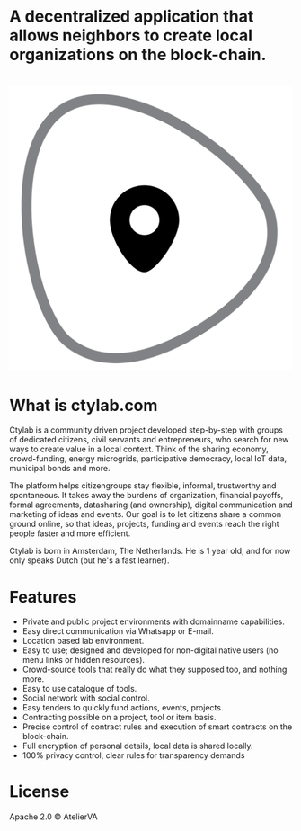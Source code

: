 # A decentralized application that allows neighbors to create local organizations on the block-chain. 

# ![ctylab](pictogram1024.png)

# What is ctylab.com
Ctylab is a community driven project developed step-by-step with groups of dedicated citizens, civil servants and entrepreneurs, who search for new ways to create value in a local context. Think of the sharing economy, crowd-funding, energy microgrids, participative democracy, local IoT data, municipal bonds and more. 

The platform helps citizengroups stay flexible, informal, trustworthy and spontaneous. It takes away the burdens of organization, financial payoffs, formal agreements, datasharing (and ownership), digital communication and marketing of ideas and events. Our goal is to let citizens share a common ground online, so that ideas, projects, funding and events reach the right people faster and more efficient.  

Ctylab is born in Amsterdam, The Netherlands. He is 1 year old, and for now only speaks Dutch (but he's a fast learner).  

# Features
*   Private and public project environments with domainname capabilities.
*   Easy direct communication via Whatsapp or E-mail.
*   Location based lab environment. 
*   Easy to use; designed and developed for non-digital native users (no menu links or hidden resources).
*   Crowd-source tools that really do what they supposed too, and nothing more. 
*   Easy to use catalogue of tools.
*   Social network with social control.
*   Easy tenders to quickly fund actions, events, projects.
*   Contracting possible on a project, tool or item basis. 
*   Precise control of contract rules and execution of smart contracts on the block-chain.
*   Full encryption of personal details, local data is shared locally. 
*   100% privacy control, clear rules for transparency demands

# License
Apache 2.0 © AtelierVA
